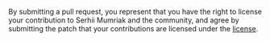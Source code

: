 By submitting a pull request, you represent that you have the right to license
your contribution to Serhii Mumriak and the community, and agree by submitting the patch
that your contributions are licensed under the [license](https://raw.githubusercontent.com/smumriak/SemanticVersion/main/LICENSE).
